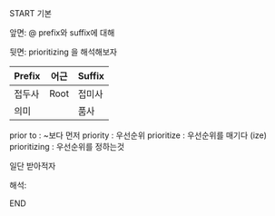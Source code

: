 START
기본

앞면:
@ prefix와 suffix에 대해


뒷면:
prioritizing
을 해석해보자

| Prefix | 어근 | Suffix |
| ------ | ---- | ------ |
| 접두사 | Root | 접미사 |
| 의미   |      | 품사   | 

prior to : ~보다 먼저
priority : 우선순위
prioritize : 우선순위를 매기다 (ize)
prioritizing : 우선순위를 정하는것

일단 받아적자

해석:
<!--ID: 1696649412700-->
END